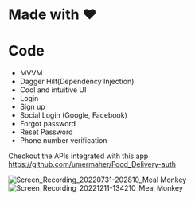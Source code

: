 # Made with ❤️
# Code
* MVVM
* Dagger Hilt(Dependency Injection)
* Cool and intuitive UI
* Login
* Sign up
* Social Login (Google, Facebook)
* Forgot password
* Reset Password
* Phone number verification

Checkout the APIs integrated with this app https://github.com/umermaher/Food_Delivery-auth

![Screen_Recording_20220731-202810_Meal Monkey](https://user-images.githubusercontent.com/93570267/206894774-c524b995-75c5-4345-9f7d-96e3b72a2551.gif)
![Screen_Recording_20221211-134210_Meal Monkey](https://user-images.githubusercontent.com/93570267/206894769-25a03ea1-82c9-4aae-b9a7-2b88086612ea.gif)

